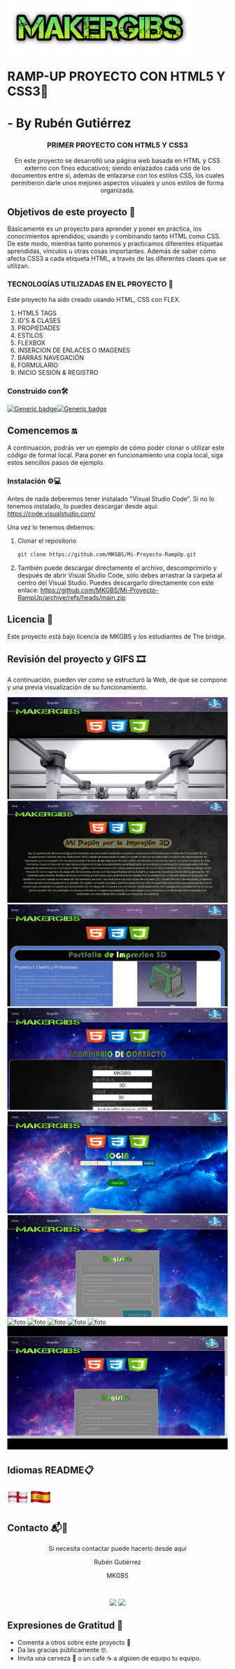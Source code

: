 ![foto](/media/imag/TituloMakergibs.png)
# RAMP-UP PROYECTO CON HTML5 Y CSS3💾
# - By Rubén Gutiérrez


<h3 align="center">PRIMER PROYECTO CON HTML5 Y CSS3</h3>

<p align="center">En este proyecto se desarrolló una página web basada en HTML y CSS externo con fines educativos; siendo enlazados cada uno de los documentos entre sí, además de enlazarse con los estilos CSS, los cuales permitieron darle unos mejores aspectos visuales y unos estilos de forma organizada. </p>

## Objetivos de este proyecto 📁

Básicamente es un proyecto para aprender y poner en práctica, los conocimientos aprendidos; usando y combinando tanto HTML como CSS. De este modo, mientras tanto ponemos y practicamos diferentes etiquetas aprendidas, vínculos u otras cosas importantes. Además de saber cómo afecta CSS3 a cada etiqueta HTML, a través de las diferentes clases que se utilizan.

### TECNOLOGÍAS UTILIZADAS EN EL PROYECTO 📲

Este proyecto ha sido creado usando HTML, CSS con FLEX.


<ol>
  <li>HTML5 TAGS</li>
  <li>ID'S & CLASES</a></li>
  <li>PROPIEDADES</a></li>
  <li>ESTILOS</li>
  <li>FLEXBOX</a></li>
  <li>INSERCION DE ENLACES O IMAGENES</li>
  <li>BARRAS NAVEGACIÓN</a></li>
  <li>FORMULARIO</a></li>
  <li>INICIO SESION & REGISTRO</a></li>
</ol>


### Construido con🛠️

[![Generic badge](https://img.shields.io/badge/HTML5-CSS3-brightgreen)](https://shields.io/)[![Generic badge](https://img.shields.io/badge/VS_CODE_x64_1.83.1-blue)](https://shields.io/)


## Comencemos 🔛

A continuación, podrás ver un ejemplo de cómo poder clonar o utilizar este código de formal local. Para poner en funcionamiento una copia local, siga estos sencillos pasos de ejemplo.

### Instalación ⚙️💻

Antes de nada deberemos tener instalado "Visual Studio Code". Si no lo tenemos instalado, lo puedes descargar desde aquí: https://code.visualstudio.com/

Una vez lo tenemos debemos:

1. Clonar el repositorio
    ```sh
    git clone https://github.com/MKGBS/Mi-Proyecto-RampUp.git
    ```
2. También puede descargar directamente el archivo, descomprimirlo y después de abrir Visual Studio Code, solo debes arrastrar la carpeta al centro del Visual Studio. Puedes descargarlo directamente con este enlace:
https://github.com/MKGBS/Mi-Proyecto-RampUp/archive/refs/heads/main.zip

## Licencia 📝

Este proyecto está bajo licencia de MKGBS y los estudiantes de The bridge.

## Revisión del proyecto y GIFS 🎞️

A continuación, pueden ver como se estructuró la Web, de que se compone y una previa visualización de su funcionamiento.

![foto](/media/readme/Index_proyect.png)
![foto](/media/readme/Biograf_proyect.png)
![foto](/media/readme/Portfolio_proyect.png)
![foto](/media/readme/Formulario_proyect.png)
![foto](/media/readme/Login_proyect.png)
![foto](/media/readme/Regist_proyect.png)
![foto](/media/readme/gifs/index.gif)
![foto](/media/readme/gifs/biografia.gif)
![foto](/media/readme/gifs/portfolio.gif)
![foto](/media/readme/gifs/formulario.gif)
![foto](/media/readme/gifs/login.gif)
![foto](/media/readme/gifs/registro.gif)

## Idiomas README📋
 
 [![Readme English](/media/readme/band-britain.png)](/README.md)
 [![Readme Español](/media/readme/band-spain.png)](/README_es.md)

## Contacto 📬🪪


<p align="center" >Si necesita contactar puede hacerlo desde aquí </p>
<p align="center" >Rubén Gutiérrez</p>
<p align="center" >MKGBS</p>
</br>
<p align="center">
<a href = "mailto:fullstackvlc@gmail.com"><img src="https://img.shields.io/badge/-Gmail-%23333?style=for-the-badge&logo=gmail&logoColor=white" target="_blank"></a>
    <a href="https://www.linkedin.com/in/rgbotia/" target="_blank"><img src="https://img.shields.io/badge/-LinkedIn-%230077B5?style=for-the-badge&logo=linkedin&logoColor=white" target="_blank"></a> 
</p>

## Expresiones de Gratitud 🎁

<ul>
    <li>Comenta a otros sobre este proyecto 📢</li>
    <li>Da las gracias públicamente 🤓.</a></li>
    <li>Invita una cerveza 🍺 o un café ☕ a alguien de equipo tu equipo.</a></li>
</ul>